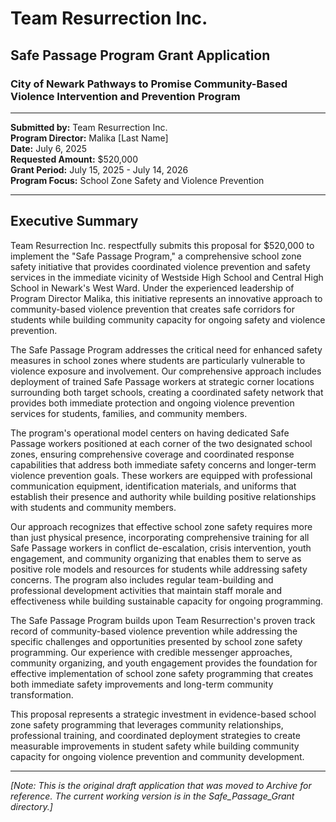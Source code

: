# Team Resurrection Inc.
## Safe Passage Program Grant Application
### City of Newark Pathways to Promise Community-Based Violence Intervention and Prevention Program

---

**Submitted by:** Team Resurrection Inc.  
**Program Director:** Malika [Last Name]  
**Date:** July 6, 2025  
**Requested Amount:** $520,000  
**Grant Period:** July 15, 2025 - July 14, 2026  
**Program Focus:** School Zone Safety and Violence Prevention

---

## Executive Summary

Team Resurrection Inc. respectfully submits this proposal for $520,000 to implement the "Safe Passage Program," a comprehensive school zone safety initiative that provides coordinated violence prevention and safety services in the immediate vicinity of Westside High School and Central High School in Newark's West Ward. Under the experienced leadership of Program Director Malika, this initiative represents an innovative approach to community-based violence prevention that creates safe corridors for students while building community capacity for ongoing safety and violence prevention.

The Safe Passage Program addresses the critical need for enhanced safety measures in school zones where students are particularly vulnerable to violence exposure and involvement. Our comprehensive approach includes deployment of trained Safe Passage workers at strategic corner locations surrounding both target schools, creating a coordinated safety network that provides both immediate protection and ongoing violence prevention services for students, families, and community members.

The program's operational model centers on having dedicated Safe Passage workers positioned at each corner of the two designated school zones, ensuring comprehensive coverage and coordinated response capabilities that address both immediate safety concerns and longer-term violence prevention goals. These workers are equipped with professional communication equipment, identification materials, and uniforms that establish their presence and authority while building positive relationships with students and community members.

Our approach recognizes that effective school zone safety requires more than just physical presence, incorporating comprehensive training for all Safe Passage workers in conflict de-escalation, crisis intervention, youth engagement, and community organizing that enables them to serve as positive role models and resources for students while addressing safety concerns. The program also includes regular team-building and professional development activities that maintain staff morale and effectiveness while building sustainable capacity for ongoing programming.

The Safe Passage Program builds upon Team Resurrection's proven track record of community-based violence prevention while addressing the specific challenges and opportunities presented by school zone safety programming. Our experience with credible messenger approaches, community organizing, and youth engagement provides the foundation for effective implementation of school zone safety programming that creates both immediate safety improvements and long-term community transformation.

This proposal represents a strategic investment in evidence-based school zone safety programming that leverages community relationships, professional training, and coordinated deployment strategies to create measurable improvements in student safety while building community capacity for ongoing violence prevention and community development.

---

*[Note: This is the original draft application that was moved to Archive for reference. The current working version is in the Safe_Passage_Grant directory.]*

